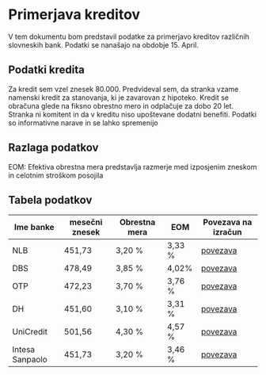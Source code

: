 # Primerjava kreditov

V tem dokumentu bom predstavil podatke za primerjavo kreditov različnih slovneskih bank. Podatki se nanašajo na obdobje 15. April. 

## Podatki kredita

Za kredit sem vzel znesek 80.000. Predvideval sem, da stranka vzame namenski kredit za stanovanja, ki je zavarovan z hipoteko. Kredit se obračuna glede na fiksno obrestno mero in odplačuje za dobo 20 let. Stranka ni komitent in da v kreditu niso upoštevane dodatni benefiti. Podatki so informativne narave in se lahko spremenijo

## Razlaga podatkov

EOM: Efektiva obrestna mera predstavlja razmerje med izposjenim zneskom in celotnim stroškom posojila


## Tabela podatkov

|Ime banke|mesečni znesek|Obrestna mera|EOM|Povezava na izračun
|----|---|---|---|---|
|NLB| 451,73 |3,20 %|3,33 %|[povezava](https://www.dbs.si/krediti)
|DBS|478,49|3,85 %|4,02%|[povezava](https://www.dbs.si/krediti/izracun-za-stanovanjski-kredit)
|OTP|472,23|3,70 %|3,76 %|[povezava](https://www.otpbanka.si/stanovanjski-krediti)
|DH|451,60|3,10 %|3,31 %|[povezava](https://www.dh.si/krediti/stanovanjski-kredit/#informativni-izracun)
|UniCredit|501,56|4,30 %|4,57 %|[povezava](https://krediti.unicreditbank.si/izracun-stanovanjski-kredit#/)
|Intesa Sanpaolo|451,73|3,20 %|3,46 %|[povezava](https://www.intesasanpaolobank.si/prebivalstvo/krediti-limit-lizing/stanovanjski-kredit.html#naredi-izracun)